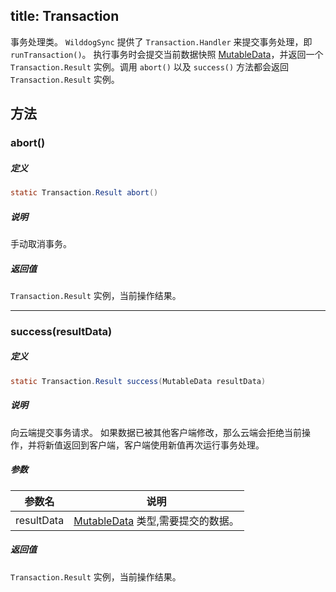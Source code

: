 title:  Transaction
---
事务处理类。
`WilddogSync` 提供了 `Transaction.Handler` 来提交事务处理，即 `runTransaction()`。
执行事务时会提交当前数据快照 [MutableData](/api/sync/android/MutableData.html)，并返回一个 `Transaction.Result` 实例。调用 `abort()` 以及 `success()` 方法都会返回 `Transaction.Result` 实例。

## 方法

### abort()

##### 定义

```java
static Transaction.Result abort()
```

##### 说明

手动取消事务。

##### 返回值

`Transaction.Result` 实例，当前操作结果。
</br>

---
### success(resultData)

##### 定义

```java
static Transaction.Result success(MutableData resultData)
```

##### 说明

向云端提交事务请求。
如果数据已被其他客户端修改，那么云端会拒绝当前操作，并将新值返回到客户端，客户端使用新值再次运行事务处理。

##### 参数

参数名 | 说明
--- | ---
resultData |[MutableData](/api/sync/android/MutableData.html) 类型,需要提交的数据。

##### 返回值

`Transaction.Result` 实例，当前操作结果。
</br>


